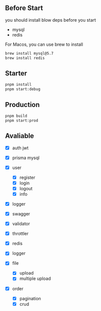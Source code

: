 ## Before Start

you should install blow deps before you start

- mysql
- redis

For Macos, you can use brew to install

```bash
brew install mysql@5.7
brew install redis
```

## Starter

```bash
pnpm install
pnpm start:debug
```

## Production

```bash
pnpm build
pnpm start:prod
```

## Avaliable

* [X] auth jwt
* [X] prisma mysql
* [X] user

  * [X] register
  * [X] login
  * [X] logout
  * [X] info
* [X] logger
* [X] swagger
* [X] validator
* [X] throttler
* [X] redis
* [X] logger
* [X] file

  * [X] upload
  * [X] multiple upload
* [X] order

  * [X] pagination
  * [X] crud
